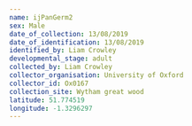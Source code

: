 ```yaml
---
name: ijPanGerm2
sex: Male
date_of_collection: 13/08/2019
date_of_identification: 13/08/2019
identified_by: Liam Crowley
developmental_stage: adult
collected_by: Liam Crowley
collector_organisation: University of Oxford
collector_id: Ox0167
collection_site: Wytham great wood
latitude: 51.774519
longitude: -1.3296297
---
```

